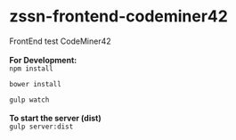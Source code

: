 # zssn-frontend-codeminer42
FrontEnd test CodeMiner42
<br>
<br>
**For Development:**
<br>
`npm install`
<br>

`bower install`
<br>

`gulp watch`
<br>
<br>
**To start the server (dist)**
<br>
`gulp server:dist`
